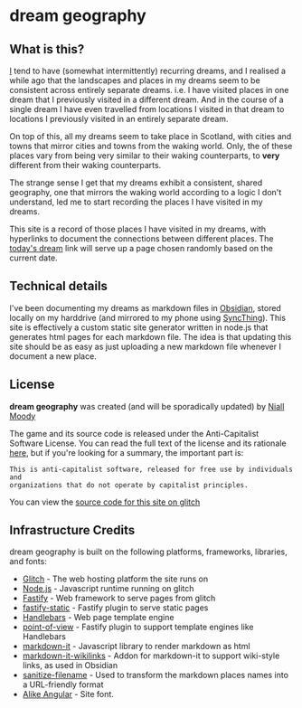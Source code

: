 # dream geography

## What is this?

[I](https://www.niallmoody.com) tend to have (somewhat intermittently) recurring
dreams, and I realised a while ago that the landscapes and places in my dreams
seem to be consistent across entirely separate dreams. i.e. I have visited
places in one dream that I previously visited in a different dream. And in the
course of a single dream I have even travelled from locations I visited in that
dream to locations I previously visited in an entirely separate dream.

On top of this, all my dreams seem to take place in Scotland, with cities and
towns that mirror cities and towns from the waking world. Only, the 
of these places vary from being very similar to their waking counterparts, to
**very** different from their waking counterparts.

The strange sense I get that my dreams exhibit a consistent, shared geography,
one that mirrors the waking world according to a logic I don't understand, led
me to start recording the places I have visited in my dreams.

This site is a record of those places I have visited in my dreams, with
hyperlinks to document the connections between different places. The
[today's dream](https://dream-geography.glitch.me/todays-dream) link will serve
up a page chosen randomly based on the current date.

## Technical details

I've been documenting my dreams as markdown files in
[Obsidian](https://obsidian.md/), stored locally on my harddrive (and mirrored
to my phone using [SyncThing](https://syncthing.net/)). This site is effectively
a custom static site generator written in node.js that generates html pages for
each markdown file. The idea is that updating this site should be as easy as
just uploading a new markdown file whenever I document a new place.

## License

**dream geography** was created (and will be sporadically updated) by
[Niall Moody](https://www.niallmoody.com)

The game and its source code is released under the Anti-Capitalist Software
License. You can read the full text of the license and its rationale
[here](https://anticapitalist.software/), but if you're looking for a summary,
the important part is:

```
This is anti-capitalist software, released for free use by individuals and
organizations that do not operate by capitalist principles.
```


You can view the
[source code for this site on glitch](https://glitch.com/edit/#!/dream-geography)

## Infrastructure Credits

dream geography is built on the following platforms, frameworks, libraries, and
fonts:

- [Glitch](https://glitch.com/) - The web hosting platform the site runs on
- [Node.js](https://nodejs.org/en/) - Javascript runtime running on glitch
- [Fastify](https://www.fastify.io/) - Web framework to serve pages from glitch
- [fastify-static](https://github.com/fastify/fastify-static) - Fastify plugin to serve static pages
- [Handlebars](https://handlebarsjs.com/) - Web page template engine
- [point-of-view](https://github.com/fastify/point-of-view) - Fastify plugin to support template engines like Handlebars
- [markdown-it](https://github.com/markdown-it/markdown-it) - Javascript library to render markdown as html
- [markdown-it-wikilinks](https://github.com/jsepia/markdown-it-wikilinks) - Addon for markdown-it to support wiki-style links, as used in Obsidian
- [sanitize-filename](https://github.com/parshap/node-sanitize-filename) - Used to transform the markdown places names into a URL-friendly format
- [Alike Angular](https://fonts.google.com/specimen/Alike+Angular) - Site font.
